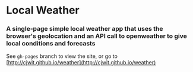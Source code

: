 # Local Weather

### A single-page simple local weather app that uses the browser's geolocation and an API call to openweather to give local conditions and forecasts

See `gh-pages` branch to view the site, or go to [http://cjwit.github.io/weather](http://cjwit.github.io/weather)
